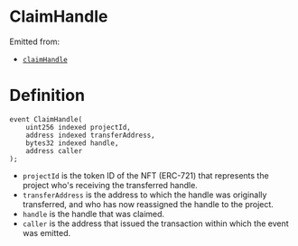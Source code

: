 # ClaimHandle

Emitted from:

* [`claimHandle`](../write/claimhandle.md)

# Definition

```solidity
event ClaimHandle(
    uint256 indexed projectId,
    address indexed transferAddress,
    bytes32 indexed handle,
    address caller
);
```

* `projectId` is the token ID of the NFT (ERC-721) that represents the project who's receiving the transferred handle.
* `transferAddress` is the address to which the handle was originally transferred, and who has now reassigned the handle to the project.
* `handle` is the handle that was claimed.
* `caller` is the address that issued the transaction within which the event was emitted.
